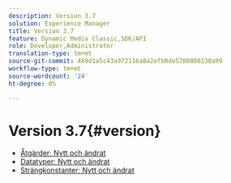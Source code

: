 ```yaml
---
description: Version 3.7
solution: Experience Manager
title: Version 3.7
feature: Dynamic Media Classic,SDK/API
role: Developer,Administrator
translation-type: tm+mt
source-git-commit: 469d1a5c43a972116a8a2efb0de5708800130a99
workflow-type: tm+mt
source-wordcount: '24'
ht-degree: 0%

---
```



# Version 3.7{#version}

* [Åtgärder: Nytt och ändrat](r-3-7-operations.md)
* [Datatyper: Nytt och ändrat](r-3-7-types.md)
* [Strängkonstanter: Nytt och ändrat](r-3-7-string-constants.md)
